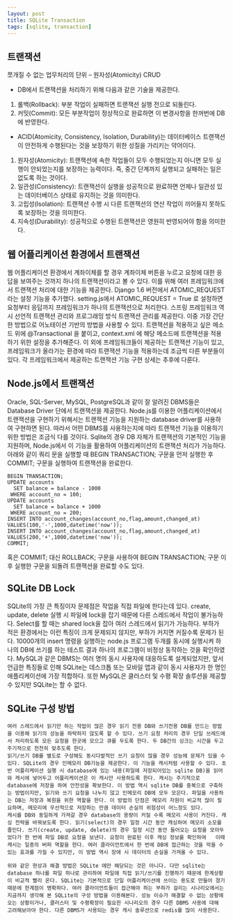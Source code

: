 ```yaml
---
layout: post
title: SQLite Transaction
tags: [sqlite, transaction]
---
```


## 트랜잭션
쪼개질 수 없는 업무처리의 단위 – 원자성(Atomicity) CRUD

* DB에서 트랜잭션을 처리하기 위해 다음과 같은 기술을 제공한다.
1. 롤백(Rollback): 부분 작업이 실패하면 트랜잭션 실행 전으로 되돌린다.
2. 커밋(Commit): 모든 부분작업이 정상적으로 완료하면 이 변경사항을 한꺼번에 DB에 반영한다.

* ACID(Atomicity, Consistency, Isolation, Durability)는 데이터베이스 트랜잭션이 안전하게 수행된다는 것을 보장하기 위한 성질을 가리키는 약어이다.
1. 원자성(Atomicity): 트랜잭션에 속한 작업들이 모두 수행되었는지 아니면 모두 실행이 안되었는지를 보장하는 능력이다. 즉, 중간 단계까지 실행되고 실패하는 일은 없도록 하는 것이다.
2. 일관성(Consistency): 트랜잭션이 실행을 성공적으로 완료하면 언제나 일관성 있는 데이터베이스 상태로 유지하는 것을 의미한다.
3. 고립성(Isolation): 트랜잭션 수행 시 다른 트랜잭션의 연산 작업이 끼어들지 못하도록 보장하는 것을 의미한다.
4. 지속성(Durability): 성공적으로 수행된 트랜잭션은 영원히 반영되어야 함을 의미한다.

## 웹 어플리케이션 환경에서 트랜잭션
웹 어플리케이션 환경에서 계좌이체를 할 경우 계좌이체 버튼을 누르고 요청에 대한 응답을 보여주는 것까지 하나의 트랜잭션이라고 볼 수 있다. 이를 위해 여러 프레임워크에서 트랜잭션 처리에 대한 기능을 제공한다.
	Django 1.6 버전에서 ATOMIC_REQUEST 라는 설정 기능을 추가했다. setting.js에서 ATOMIC_REQUEST = True 로 설정하면 요청부터 응답까지 프레임워크가 하나의 트랜잭션으로 처리한다.
	스프링 프레임워크 역시 선언적 트랜잭션 관리와 프로그래밍 방식 트랜잭션 관리를 제공한다. 이중 가장 간단한 방법으로 어노테이션 기반의 방법을 사용할 수 있다. 트랜잭션을 적용하고 싶은 메소드 위에 @Transactional 을 붙이고, context.xml 에 해당 메소드에 트랜잭션을 적용하기 위한 설정을 추가해준다.
 이 외에 프레임워크들이 제공하는 트랜잭션 기능이 있고, 프레임워크가 올라가는 환경에 따라 트랜잭션 기능을 적용하는데 조금씩 다른 부분들이 있다. 각 프레임워크에서 제공하는 트랜잭션 기능 구현 상세는 추후에 다룬다.

## Node.js에서 트랜잭션
Oracle, SQL-Server, MySQL, PostgreSQL과 같이 잘 알려진 DBMS들은 Database Driver 단에서 트랜잭션을 제공한다. Node.js를 이용한 어플리케이션에서 트랜잭션을 구현하기 위해서는 트랜잭션 기능을 지원하는 database driver를 사용하여 구현하면 된다. 따라서 어떤 DBMS를 사용하는지에 따라 트랜잭션 기능을 이용하기 위한 방법은 조금식 다를 것이다. Sqlite의 경우 DB 자체가 트랜잭션의 기본적인 기능을 지원하며, Node.js에서 이 기능을 활용하여 어플리케이션의 트랜잭션 처리가 가능하다.
아래와 같이 쿼리 문을 실행할 때 BEGIN TRANSACTION; 구문을 먼저 실행한 후 COMMIT; 구문을 실행하여 트랜잭션을 완료한다.

```
BEGIN TRANSACTION;
UPDATE accounts
  SET balance = balance - 1000
 WHERE account_no = 100;
UPDATE accounts
  SET balance = balance + 1000
 WHERE account_no = 200;
INSERT INTO account_changes(account_no,flag,amount,changed_at)
VALUES(100,'-',1000,datetime('now'));
INSERT INTO account_changes(account_no,flag,amount,changed_at)
VALUES(200,'+',1000,datetime('now'));
COMMIT;
```

혹은 COMMIT; 대신 ROLLBACK; 구문을 사용하여 BEGIN TRANSACTION; 구문 이후 실행한 구문을 되돌려 트랜잭션을 완료할 수도 있다.

## SQLite DB Lock
SQLite의 가장 큰 특징이자 문제점은 작업을 직접 파일에 한다는데 있다. create, update, delete 실행 시 파일에 lock을 잡기 때문에 다른 스레드에서 작업이 불가능하다. Select를 할 때는 shared lock을 잡아 여러 스레드에서 읽기가 가능하다. 부하가 적은 환경에서는 이런 특징이 크게 문제되지 않지만, 부하가 커지면 커질수록 문제가 된다. 10000개의 insert 명령을 실행하는 node.js 프로그램 두개를 동시에 실행시켜 하나의 DB에 쓰기를 하는 테스트 결과 하나의 프로그램이 비정상 동작하는 것을 확인하였다.
	MySQL과 같은 DBMS는 여러 명의 동시 사용자에 대응하도록 설계되었지만, 앞서 언급한 특징들로 인해 SQLite는 데스크톱 또는 모바일 앱과 같이 동시 사용자가 한 명인 애플리케이션에 가장 적합하다. 또한 MySQL은 클러스터 및 수평 확장 솔루션을 제공할 수 있지만 SQLite는 할 수 없다.

## SQLite 구성 방법
	여러 스레드에서 읽기만 하는 작업이 많은 경우 읽기 전용 DB와 쓰기전용 DB를 만드는 방법을 이용해 읽기의 성능을 하락하지 않도록 할 수 있다. 쓰기 요청 처리의 경우 단일 쓰레드에서 처리하도록 모든 요청을 한곳에 모으고 큐를 두도록 한다. 두 DB간의 싱크는 시간을 두고 주기적으로 천천히 맞추도록 한다.
	읽기/쓰기 DB를 별도로 구성해도 동시다발적인 쓰기 요청이 많을 경우 성능에 문제가 있을 수 있다. SQLite의 경우 인메모리 DB기능을 제공한다. 이 기능을 캐시처럼 사용할 수 있다. 초반 어플리케이션 실행 시 database에 있는 내용(파일에 저장되어있는 sqlite DB)을 읽어와 캐시에 넣어두고 어플리케이션은 이 캐시만 사용하도록 한다. 캐시는 주기적으로 database에 저장을 하여 안전성을 확보한다. 이 방법 역시 sqlite DB를 중복으로 구축하는 방법이지만, 읽기와 쓰기 요청을 나누지 않고 인메모리 DB에 모두 모은다. 파일을 사용하는 DB는 저장과 복원을 위한 역할을 한다. 이 방법의 단점은 메모리 자원이 비교적 많이 필요하며, 메모리에 우선적으로 저장하는 만큼 데이터 손실의 위험성이 어느정도 있다.
	캐시를 DB와 동일하게 가져갈 경우 database의 용량이 커질 수록 메모리 사용이 커진다. 캐싱 전략을 바꿔보도록 한다. 읽기(select)의 경우 일정 시간 동안 캐싱하여 메모리 소모를 줄인다. 쓰기(create, update, delete)의 경우 일정 시간 동안 들어오는 요청을 모아두었다가 한 번에 파일 DB로 요청을 보낸다. 요청이 완료된 이후 캐싱 정보를 확인하여   이때 캐시는 일종의 버퍼 역할을 한다. 여러 클라이언트에서 한 번에 DB에 접근하는 것을 막을 수 있는 효과를 가질 수 있지만, 이 방법 역시 장애 시 데이터의 손실을 가져올 수 있다.
	 
	위와 같은 현상과 해결 방법은 SQLite 에만 해당되는 것은 아니다. 다만 sqlite는 database 하나를 파일 하나로 관리하여 파일에 직접 읽기/쓰기를 진행하기 때문에 한계상황이 비교적 빨리 온다. SQLite는 기본적으로 단일 어플리케이션에 쓰이는 용도로 만들어 졌기 때문에 한계점이 명확하다. 여러 클라이언트들이 접근해야 하는 부하가 걸리는 시나리오에서는 지금까지 생각해 본 SQLite의 구성 방법을 이용해본다. 성능 이슈가 해결할 수 없는 상황에 오는 상황이거나, 클러스터 및 수평확장이 필요한 시나리오의 경우 다른 DBMS 사용에 대해 고려해보아야 한다. 다른 DBMS가 사용되는 경우 캐시 솔루션으로 redis를 많이 사용한다.

